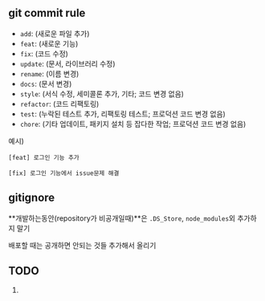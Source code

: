 ## git commit rule

- `add`: (새로운 파일 추가)
- `feat`: (새로운 기능)
- `fix`: (코드 수정)
- `update`: (문서, 라이브러리 수정)
- `rename`: (이름 변경)
- `docs`: (문서 변경)
- `style`: (서식 수정, 세미콜론 추가, 기타; 코드 변경 없음)
- `refactor`: (코드 리팩토링)
- `test`: (누락된 테스트 추가, 리팩토링 테스트; 프로덕션 코드 변경 없음)
- `chore`: (기타 업데이트, 패키지 설치 등 잡다한 작업; 프로덕션 코드 변경 없음)

예시)

```
[feat] 로그인 기능 추가

[fix] 로그인 기능에서 issue문제 해결
```

## gitignore

**개발하는동안(repository가 비공개일때)**은 `.DS_Store`, `node_modules`외 추가하지 말기

배포할 때는 공개하면 안되는 것들 추가해서 올리기

## TODO

1.
